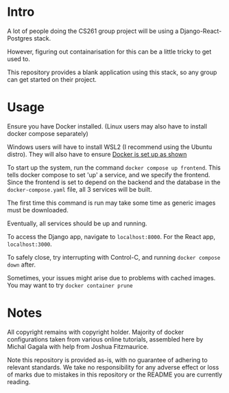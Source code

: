 # Intro

A lot of people doing the CS261 group project will be using a Django-React-Postgres stack.

However, figuring out containarisation for this can be a little tricky to get used to.

This repository provides a blank application using this stack, so any group can get started on their project.

# Usage

Ensure you have Docker installed. (Linux users may also have to install docker compose separately)

Windows users will have to install WSL2 (I recommend using the Ubuntu distro). They will also have to ensure [Docker is set up as shown](https://imgur.com/a/xcgPMLA)


To start up the system, run the command `docker compose up frontend`. This tells docker compose to set 'up' a service, and we specify the frontend. Since the frontend is set to depend on the backend and the database in the `docker-compose.yaml` file, all 3 services will be built.

The first time this command is run may take some time as generic images must be downloaded.

Eventually, all services should be up and running. 

To access the Django app, navigate to `localhost:8000`. For the React app, `localhost:3000`.

To safely close, try interrupting with Control-C, and running `docker compose down` after.

Sometimes, your issues might arise due to problems with cached images. You may want to try `docker container prune`

# Notes

All copyright remains with copyright holder. Majority of docker configurations taken from various online tutorials, assembled here by Michal Gagala with help from Joshua Fitzmaurice.

Note this repository is provided as-is, with no guarantee of adhering to relevant standards. We take no responsibility for any adverse effect or loss of marks due to mistakes in this repository or the README you are currently reading.
